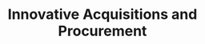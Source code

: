 ---
layout: page
title:  Innovative Acquisitions and Procurement
vertical: "culture"
complexity: ""
---